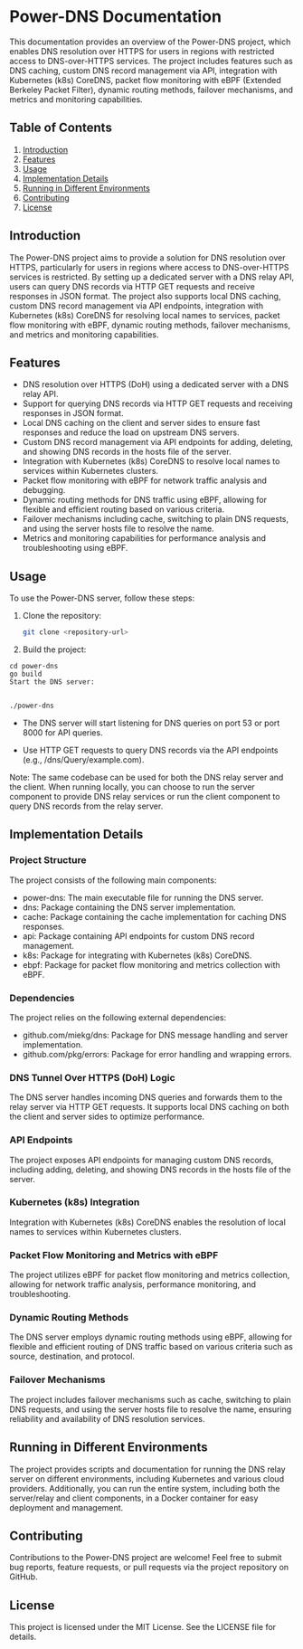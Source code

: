 # Power-DNS Documentation

This documentation provides an overview of the Power-DNS project, which enables DNS resolution over HTTPS for users in regions with restricted access to DNS-over-HTTPS services. The project includes features such as DNS caching, custom DNS record management via API, integration with Kubernetes (k8s) CoreDNS, packet flow monitoring with eBPF (Extended Berkeley Packet Filter), dynamic routing methods, failover mechanisms, and metrics and monitoring capabilities.

## Table of Contents

1. [Introduction](#introduction)
2. [Features](#features)
3. [Usage](#usage)
4. [Implementation Details](#implementation-details)
5. [Running in Different Environments](#running-in-different-environments)
6. [Contributing](#contributing)
7. [License](#license)

## Introduction

The Power-DNS project aims to provide a solution for DNS resolution over HTTPS, particularly for users in regions where access to DNS-over-HTTPS services is restricted. By setting up a dedicated server with a DNS relay API, users can query DNS records via HTTP GET requests and receive responses in JSON format. The project also supports local DNS caching, custom DNS record management via API endpoints, integration with Kubernetes (k8s) CoreDNS for resolving local names to services, packet flow monitoring with eBPF, dynamic routing methods, failover mechanisms, and metrics and monitoring capabilities.

## Features

- DNS resolution over HTTPS (DoH) using a dedicated server with a DNS relay API.
- Support for querying DNS records via HTTP GET requests and receiving responses in JSON format.
- Local DNS caching on the client and server sides to ensure fast responses and reduce the load on upstream DNS servers.
- Custom DNS record management via API endpoints for adding, deleting, and showing DNS records in the hosts file of the server.
- Integration with Kubernetes (k8s) CoreDNS to resolve local names to services within Kubernetes clusters.
- Packet flow monitoring with eBPF for network traffic analysis and debugging.
- Dynamic routing methods for DNS traffic using eBPF, allowing for flexible and efficient routing based on various criteria.
- Failover mechanisms including cache, switching to plain DNS requests, and using the server hosts file to resolve the name.
- Metrics and monitoring capabilities for performance analysis and troubleshooting using eBPF.

## Usage

To use the Power-DNS server, follow these steps:

1. Clone the repository:

   ```bash
   git clone <repository-url>

2. Build the project:

````shell
cd power-dns
go build
Start the DNS server:
````

````sh

./power-dns
````

- The DNS server will start listening for DNS queries on port 53 or port 8000 for API queries.

- Use HTTP GET requests to query DNS records via the API endpoints (e.g., /dns/Query/example.com).

Note: The same codebase can be used for both the DNS relay server and the client. When running locally, you can choose to run the server component to provide DNS relay services or run the client component to query DNS records from the relay server.

## Implementation Details

### Project Structure

The project consists of the following main components:

- power-dns: The main executable file for running the DNS server.
- dns: Package containing the DNS server implementation.
- cache: Package containing the cache implementation for caching DNS responses.
- api: Package containing API endpoints for custom DNS record management.
- k8s: Package for integrating with Kubernetes (k8s) CoreDNS.
- ebpf: Package for packet flow monitoring and metrics collection with eBPF.

### Dependencies

The project relies on the following external dependencies:

- github.com/miekg/dns: Package for DNS message handling and server implementation.
- github.com/pkg/errors: Package for error handling and wrapping errors.

### DNS Tunnel Over HTTPS (DoH) Logic

The DNS server handles incoming DNS queries and forwards them to the relay server via HTTP GET requests. It supports local DNS caching on both the client and server sides to optimize performance.

### API Endpoints

The project exposes API endpoints for managing custom DNS records, including adding, deleting, and showing DNS records in the hosts file of the server.

### Kubernetes (k8s) Integration

Integration with Kubernetes (k8s) CoreDNS enables the resolution of local names to services within Kubernetes clusters.

### Packet Flow Monitoring and Metrics with eBPF

The project utilizes eBPF for packet flow monitoring and metrics collection, allowing for network traffic analysis, performance monitoring, and troubleshooting.

### Dynamic Routing Methods

The DNS server employs dynamic routing methods using eBPF, allowing for flexible and efficient routing of DNS traffic based on various criteria such as source, destination, and protocol.

### Failover Mechanisms

The project includes failover mechanisms such as cache, switching to plain DNS requests, and using the server hosts file to resolve the name, ensuring reliability and availability of DNS resolution services.

## Running in Different Environments

The project provides scripts and documentation for running the DNS relay server on different environments, including Kubernetes and various cloud providers. Additionally, you can run the entire system, including both the server/relay and client components, in a Docker container for easy deployment and management.

## Contributing

Contributions to the Power-DNS project are welcome! Feel free to submit bug reports, feature requests, or pull requests via the project repository on GitHub.

## License

This project is licensed under the MIT License. See the LICENSE file for details.
